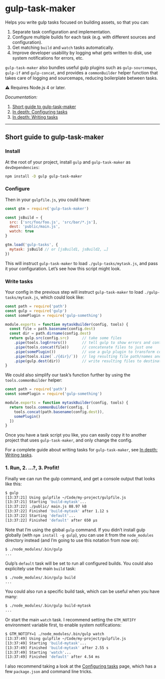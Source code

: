 gulp-task-maker
===============

Helps you write gulp tasks focused on building assets, so that you can:

1. Separate task configuration and implementation.
2. Configure multiple builds for each task (e.g. with different sources and configuration).
3. Get matching `build` and `watch` tasks automatically.
4. Improve developer usability by logging what gets written to disk, use system notifications for errors, etc.

`gulp-task-maker` also bundles useful gulp plugins such as `gulp-sourcemaps`, `gulp-if` and `gulp-concat`, and provides a `commonBuilder` helper function that takes care of logging and sourcemaps, reducing boilerplate between tasks.

⚠ Requires Node.js 4 or later.

*Documentation:*

1. [Short guide to gulp-task-maker](#short-guide-to-gulp-task-maker)
2. [In depth: Configuring tasks](https://github.com/fvsch/gulp-task-maker/blob/master/doc/configuring-tasks.md)
3. [In depth: Writing tasks](https://github.com/fvsch/gulp-task-maker/blob/master/doc/writing-tasks.md)

***

Short guide to gulp-task-maker
------------------------------

### Install

At the root of your project, install `gulp` and `gulp-task-maker` as `devDependencies`:

```bash
npm install -D gulp gulp-task-maker
```

### Configure

Then in your `gulpfile.js`, you could have:

```js
const gtm = require('gulp-task-maker')

const jsBuild = {
  src: ['src/foo/foo.js', 'src/bar/*.js'],
  dest: 'public/main.js',
  watch: true
}

gtm.load('gulp-tasks', {
  mytask: jsBuild // or [jsBuild1, jsBuild2, …]
})
```

This will instruct `gulp-task-maker` to load `./gulp-tasks/mytask.js`, and pass it your configuration. Let’s see how this script might look.

### Write tasks

Your config in the previous step  will instruct `gulp-task-maker` to load `./gulp-tasks/mytask.js`, which could look like:

```js
const path = require('path')
const gulp = require('gulp')
const somePlugin = require('gulp-something')

module.exports = function mytaskBuilder(config, tools) {
  const file = path.basename(config.dest)
  const dir = path.dirname(config.dest)
  return gulp.src(config.src)      // take some files
    .pipe(tools.logErrors())       // tell gulp to show errors and continue
    .pipe(tools.concat(file))      // concatenate files to just one
    .pipe(somePlugin())            // use a gulp plugin to transform content
    .pipe(tools.size(`./{dir}/`))  // log resulting file path/names and size
    .pipe(gulp.dest(dir))          // write resulting files to destination
}
```

We could also simplify our task’s function further by using the `tools.commonBuilder` helper:

```js
const path = require('path')
const somePlugin = require('gulp-something')

module.exports = function mytaskBuilder(config, tools) {
  return tools.commonBuilder(config, [
    tools.concat(path.basename(config.dest)),
    somePlugin()
  ])
}
```

Once you have a task script you like, you can easily copy it to another project that uses `gulp-task-maker`, and only change the config.

For a complete guide about writing tasks for `gulp-task-maker`, see [In depth: Writing tasks](https://github.com/fvsch/gulp-task-maker/blob/master/doc/writing-tasks.md).

### 1. Run, 2. ...?, 3. Profit!

Finally we can run the gulp command, and get a console output that looks like this:

```sh
$ gulp
[13:37:21] Using gulpfile ~/Code/my-project/gulpfile.js
[13:37:21] Starting 'build-mytask'...
[13:37:22] ./public/ main.js 88.97 kB
[13:37:22] Finished 'build-mytask' after 1.12 s
[13:37:22] Starting 'default'...
[13:37:22] Finished 'default' after 650 μs
```

Note that I’m using the global `gulp` command. If you didn’t install gulp globally (with `npm install -g gulp`), you can use it from the `node_modules` directory instead (and I’m going to use this notation from now on):

```sh
$ ./node_modules/.bin/gulp
...
```

Gulp’s `default` task will be set to run all configured builds. You could also explicitely use the main `build` task:

```sh
$ ./node_modules/.bin/gulp build
...
```

You could also run a specific build task, which can be useful when you have many:

```sh
$ ./node_modules/.bin/gulp build-mytask
...
```

Or start the main `watch` task. I recommend setting the `GTM_NOTIFY` environment variable first, to enable system notifications:

```sh
$ GTM_NOTIFY=1 ./node_modules/.bin/gulp watch
[13:37:49] Using gulpfile ~/Code/my-project/gulpfile.js
[13:37:49] Starting 'build-mytask'...
[13:37:49] Finished 'build-mytask' after 2.55 s
[13:37:49] Starting 'watch'...
[13:37:49] Finished 'default' after 4.54 ms
```

I also recommend taking a look at the [Configuring tasks](https://github.com/fvsch/gulp-task-maker/blob/master/doc/configuring-tasks.md) page, which has a few `package.json` and command line tricks.
